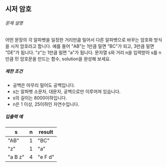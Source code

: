 ## 시저 암호

<h6 class="guide-section-title">문제 설명</h6>
      <div class="markdown solarized-dark"><p>어떤 문장의 각 알파벳을 일정한 거리만큼 밀어서 다른 알파벳으로 바꾸는 암호화 방식을 시저 암호라고 합니다.  예를 들어 &quot;AB&quot;는 1만큼 밀면 &quot;BC&quot;가 되고, 3만큼 밀면 &quot;DE&quot;가 됩니다. &quot;z&quot;는 1만큼 밀면 &quot;a&quot;가 됩니다. 문자열 s와 거리 n을 입력받아 s를 n만큼 민 암호문을 만드는 함수, solution을 완성해 보세요.</p>

<h5>제한 조건</h5>

<ul>
<li>공백은 아무리 밀어도 공백입니다.</li>
<li>s는 알파벳 소문자, 대문자, 공백으로만 이루어져 있습니다.</li>
<li>s의 길이는 8000이하입니다.</li>
<li>n은 1 이상, 25이하인 자연수입니다.</li>
</ul>

<h5>입출력 예</h5>
<table class="table">
        <thead><tr>
<th>s</th>
<th>n</th>
<th>result</th>
</tr>
</thead>
        <tbody><tr>
<td>&quot;AB&quot;</td>
<td>1</td>
<td>&quot;BC&quot;</td>
</tr>
<tr>
<td>&quot;z&quot;</td>
<td>1</td>
<td>&quot;a&quot;</td>
</tr>
<tr>
<td>&quot;a B z&quot;</td>
<td>4</td>
<td>&quot;e F d&quot;</td>
</tr>
</tbody>
      </table></div>